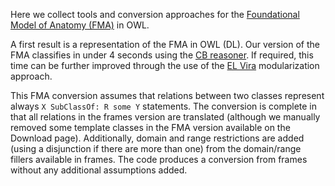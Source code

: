 Here we collect tools and conversion approaches for the [Foundational Model of Anatomy (FMA)](http://sig.biostr.washington.edu/projects/fm/) in OWL.

A first result is a representation of the FMA in OWL (DL). Our version of the FMA classifies in under 4 seconds using the [CB reasoner](http://code.google.com/p/cb-reasoner/). If required, this time can be further improved through the use of the [EL Vira](http://el-vira.googlecode.com) modularization approach.

This FMA conversion assumes that relations
between two classes represent always `X SubClassOf: R some Y`
statements.
The conversion is complete in that all relations in the frames version
are translated (although we manually removed some template classes in the FMA version available on the Download page).
Additionally, domain and range restrictions are added (using a disjunction
if there are more than one) from the domain/range fillers available in
frames.
The code produces a conversion from frames without any
additional assumptions added.